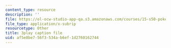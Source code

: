 ```yaml
---
content_type: resource
description: ''
file: https://ol-ocw-studio-app-qa.s3.amazonaws.com/courses/15-s50-poker-theory-and-analytics-january-iap-2015/af5e8be756f3534ab6ef1d2760162744_MnbQjpejZt4.vtt
file_type: application/x-subrip
resourcetype: Other
title: 3play caption file
uid: af5e8be7-56f3-534a-b6ef-1d2760162744
---
```

